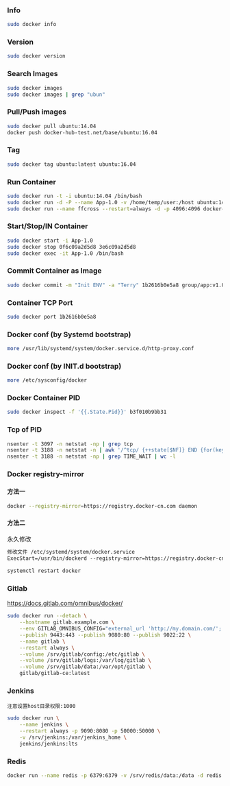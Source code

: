 ### Info

```bash
sudo docker info
```

### Version

```bash
sudo docker version
```

### Search Images

```bash
sudo docker images
sudo docker images | grep "ubun"
```

### Pull/Push images

```bash
sudo docker pull ubuntu:14.04
docker push docker-hub-test.net/base/ubuntu:16.04
```

### Tag

```bash
sudo docker tag ubuntu:latest ubuntu:16.04
```

### Run Container

```bash
sudo docker run -t -i ubuntu:14.04 /bin/bash
sudo docker run -d -P --name App-1.0 -v /home/temp/user:/host ubuntu:14.04 /bin/bash
sudo docker run --name ffcross --restart=always -d -p 4096:4096 docker-hub-test.net:80/group/ffcross:1.0.8995
```

### Start/Stop/IN Container

```bash
sudo docker start -i App-1.0
sudo docker stop 0f6c09a2d5d8 3e6c09a2d5d8
sudo docker exec -it App-1.0 /bin/bash
```

### Commit Container as Image

```bash
sudo docker commit -m "Init ENV" -a "Terry" 1b2616b0e5a8 group/app:v1.0.0
```

### Container TCP Port

```bash
sudo docker port 1b2616b0e5a8
```

### Docker conf (by Systemd bootstrap)

```bash
more /usr/lib/systemd/system/docker.service.d/http-proxy.conf
```

### Docker conf (by INIT.d bootstrap)

```bash
more /etc/sysconfig/docker
```

### Docker Container PID

```bash
sudo docker inspect -f '{{.State.Pid}}' b3f010b9bb31
```

### Tcp of PID

```bash
nsenter -t 3097 -n netstat -np | grep tcp
nsenter -t 3188 -n netstat -n | awk '/^tcp/ {++state[$NF]} END {for(key in state) print key,"\t",state[key]}'
nsenter -t 3188 -n netstat -np | grep TIME_WAIT | wc -l
```

### Docker registry-mirror

#### 方法一
```bash
docker --registry-mirror=https://registry.docker-cn.com daemon
```

#### 方法二
永久修改
```txt
修改文件 /etc/systemd/system/docker.service
ExecStart=/usr/bin/dockerd --registry-mirror=https://registry.docker-cn.com
```

```bash
systemctl restart docker
```

### Gitlab

https://docs.gitlab.com/omnibus/docker/

```bash
sudo docker run --detach \
	--hostname gitlab.example.com \
	--env GITLAB_OMNIBUS_CONFIG="external_url 'http://my.domain.com/'; gitlab_rails['lfs_enabled'] = true;" \
    --publish 9443:443 --publish 9080:80 --publish 9022:22 \
    --name gitlab \
    --restart always \
    --volume /srv/gitlab/config:/etc/gitlab \
    --volume /srv/gitlab/logs:/var/log/gitlab \
    --volume /srv/gitlab/data:/var/opt/gitlab \
    gitlab/gitlab-ce:latest
```

### Jenkins

`注意设置host目录权限:1000`

```bash
sudo docker run \
	--name jenkins \
	--restart always -p 9090:8080 -p 50000:50000 \
	-v /srv/jenkins:/var/jenkins_home \
	jenkins/jenkins:lts
```

### Redis

```bash
docker run --name redis -p 6379:6379 -v /srv/redis/data:/data -d redis redis-server --appendonly yes
```







